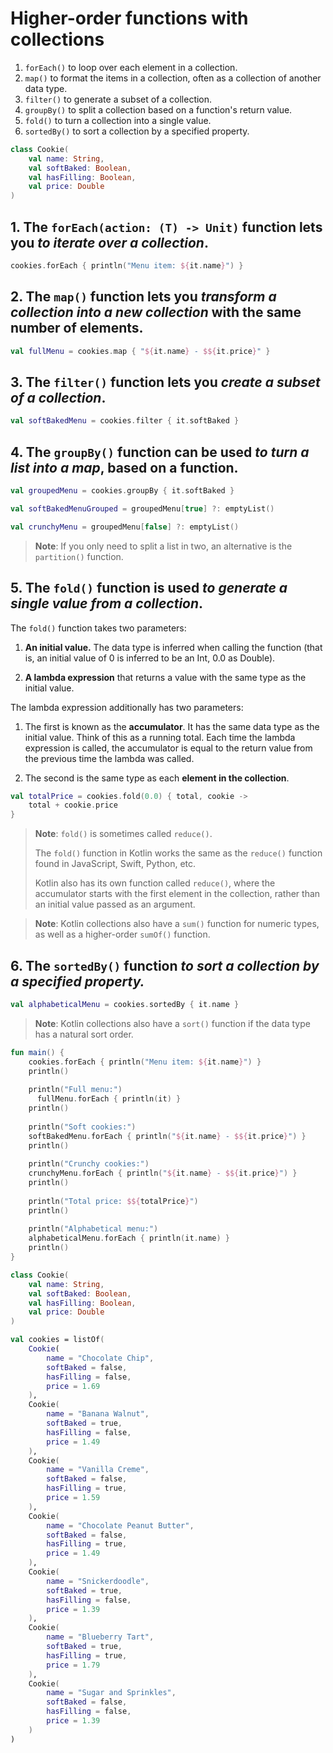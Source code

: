 # Higher-order functions with collections

1. `forEach()` to loop over each element in a collection.
2. `map()` to format the items in a collection, often as a collection of another data type.
3. `filter()` to generate a subset of a collection.
4. `groupBy()` to split a collection based on a function's return value.
5. `fold()` to turn a collection into a single value.
6. `sortedBy()` to sort a collection by a specified property.

```kotlin
class Cookie(
    val name: String,
    val softBaked: Boolean,
    val hasFilling: Boolean,
    val price: Double
)
```

## 1. The `forEach(action: (T) -> Unit)` function lets you ***to iterate over a collection***.

```kotlin
cookies.forEach { println("Menu item: ${it.name}") }
```

##  2. The `map()` function lets you ***transform a collection into a new collection*** with the same number of elements.

```kotlin
val fullMenu = cookies.map { "${it.name} - $${it.price}" }
```

## 3. The `filter()` function lets you ***create a subset of a collection***.

```kotlin
val softBakedMenu = cookies.filter { it.softBaked }
```

## 4. The `groupBy()` function can be used ***to turn a list into a map***, based on a function.

```kotlin
val groupedMenu = cookies.groupBy { it.softBaked }

val softBakedMenuGrouped = groupedMenu[true] ?: emptyList()

val crunchyMenu = groupedMenu[false] ?: emptyList()
```

> **Note**: If you only need to split a list in two, an alternative is the `partition()` function.

## 5. The `fold()` function is used ***to generate a single value from a collection***.

The `fold()` function takes two parameters:

1) **An initial value.** The data type is inferred when calling the function
(that is, an initial value of 0 is inferred to be an Int, 0.0 as Double).

2) **A lambda expression** that returns a value with the same type as the initial value.

The lambda expression additionally has two parameters:

1) The first is known as the **accumulator**. It has the same data type as the initial value.
Think of this as a running total. Each time the lambda expression is called, the accumulator is equal to the return value from the previous time the lambda was called.

2) The second is the same type as each **element in the collection**.

```kotlin
val totalPrice = cookies.fold(0.0) { total, cookie ->
    total + cookie.price
}
```

> **Note**: `fold()` is sometimes called `reduce()`.
>
> The `fold()` function in Kotlin works the same as the `reduce()` function found in JavaScript, Swift, Python, etc.
>
> Kotlin also has its own function called `reduce()`, where the accumulator starts with the first element in the collection, rather than an initial value passed as an argument.

> **Note**: Kotlin collections also have a `sum()` function for numeric types, as well as a higher-order `sumOf()` function.

## 6. The `sortedBy()` function ***to sort a collection by a specified property.***

```kotlin
val alphabeticalMenu = cookies.sortedBy { it.name }
```

> **Note**: Kotlin collections also have a `sort()` function if the data type has a natural sort order.

```kotlin
fun main() {
    cookies.forEach { println("Menu item: ${it.name}") }
    println()
    
    println("Full menu:")
	  fullMenu.forEach { println(it) }
    println()
    
    println("Soft cookies:")
    softBakedMenu.forEach { println("${it.name} - $${it.price}") }
    println()
    
    println("Crunchy cookies:")
    crunchyMenu.forEach { println("${it.name} - $${it.price}") }
    println()
    
    println("Total price: $${totalPrice}")
    println()
    
    println("Alphabetical menu:")
    alphabeticalMenu.forEach { println(it.name) }
    println()
}

class Cookie(
    val name: String,
    val softBaked: Boolean,
    val hasFilling: Boolean,
    val price: Double
)

val cookies = listOf(
    Cookie(
        name = "Chocolate Chip",
        softBaked = false,
        hasFilling = false,
        price = 1.69
    ),
    Cookie(
        name = "Banana Walnut", 
        softBaked = true, 
        hasFilling = false, 
        price = 1.49
    ),
    Cookie(
        name = "Vanilla Creme",
        softBaked = false,
        hasFilling = true,
        price = 1.59
    ),
    Cookie(
        name = "Chocolate Peanut Butter",
        softBaked = false,
        hasFilling = true,
        price = 1.49
    ),
    Cookie(
        name = "Snickerdoodle",
        softBaked = true,
        hasFilling = false,
        price = 1.39
    ),
    Cookie(
        name = "Blueberry Tart",
        softBaked = true,
        hasFilling = true,
        price = 1.79
    ),
    Cookie(
        name = "Sugar and Sprinkles",
        softBaked = false,
        hasFilling = false,
        price = 1.39
    )
)
```